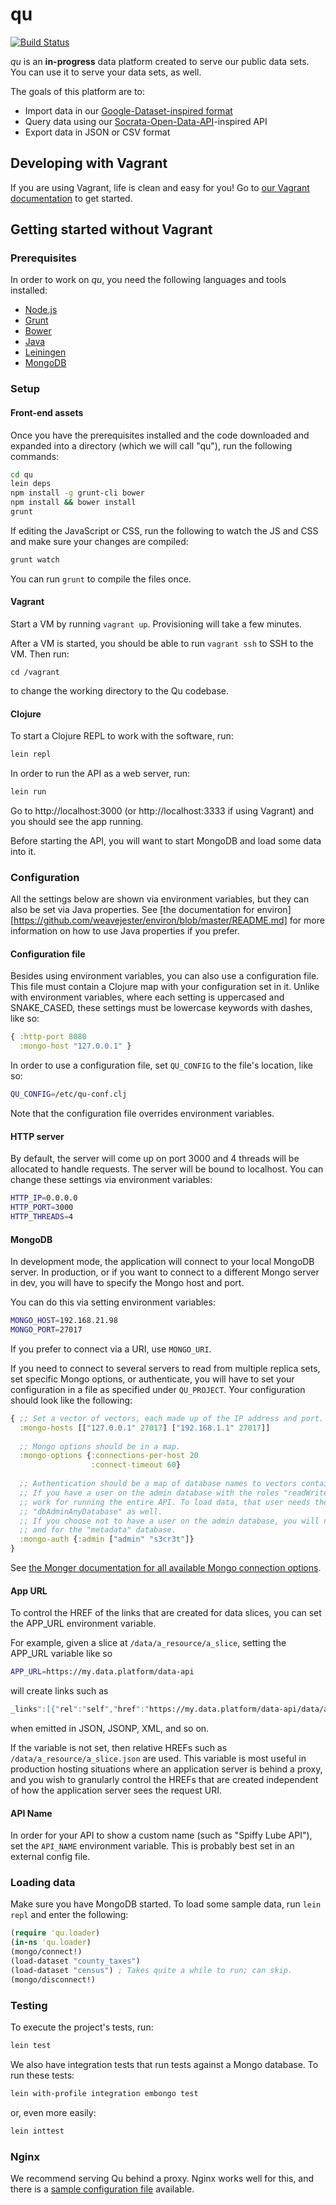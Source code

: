 # qu

[![Build Status](https://travis-ci.org/cfpb/qu.png)](https://travis-ci.org/cfpb/qu)

_qu_ is an **in-progress** data platform created to serve our public data sets. You can use it to serve your data sets, as well.

The goals of this platform are to:
* Import data in our
  [Google-Dataset-inspired format][dataset-inspired]
* Query data using our
  [Socrata-Open-Data-API][soda]-inspired API
* Export data in JSON or CSV format

[CFPB]: http://www.consumerfinance.gov/
[dataset-inspired]: https://github.com/cfpb/qu/wiki/Dataset-publishing-format
[soda]: http://dev.socrata.com/consumers/getting-started/

## Developing with Vagrant

If you are using Vagrant, life is clean and easy for you! Go to [our Vagrant documentation](doc/vagrant.md) to get started.

## Getting started without Vagrant

### Prerequisites

In order to work on _qu_, you need the following languages and tools
installed:

* [Node.js][]
* [Grunt][]
* [Bower][]
* [Java][]
* [Leiningen][]
* [MongoDB][]

[Java]: http://www.java.com/en/
[Node.js]: http://nodejs.org/
[Leiningen]: http://leiningen.org/
[Grunt]: http://gruntjs.com/
[Bower]: http://bower.io/
[MongoDB]: http://www.mongodb.org/

### Setup

#### Front-end assets

Once you have the prerequisites installed and the code downloaded and
expanded into a directory (which we will call "qu"), run the following
commands:

```sh
cd qu
lein deps
npm install -g grunt-cli bower
npm install && bower install
grunt
```

If editing the JavaScript or CSS, run the following to watch the JS
and CSS and make sure your changes are compiled:

```sh
grunt watch
```

You can run `grunt` to compile the files once.

#### Vagrant

Start a VM by running `vagrant up`. Provisioning will take a few minutes.

After a VM is started, you should be able to run `vagrant ssh` to SSH to the VM. Then run:

```
cd /vagrant
```

to change the working directory to the Qu codebase.

#### Clojure

To start a Clojure REPL to work with the software, run:

```sh
lein repl
```

In order to run the API as a web server, run:

```sh
lein run
```

Go to http://localhost:3000 (or http://localhost:3333 if using Vagrant) and you should see the app running.

Before starting the API, you will want to start MongoDB and load some
data into it.

### Configuration

All the settings below are shown via environment variables, but they
can also be set via Java properties. See
[the documentation for environ][https://github.com/weavejester/environ/blob/master/README.md]
for more information on how to use Java properties if you prefer.

#### Configuration file

Besides using environment variables, you can also use a configuration
file. This file must contain a Clojure map with your configuration set
in it. Unlike with environment variables, where each setting is
uppercased and SNAKE_CASED, these settings must be lowercase keywords
with dashes, like so:

```clojure
{ :http-port 8080
  :mongo-host "127.0.0.1" }
```

In order to use a configuration file, set `QU_CONFIG` to the file's
location, like so:

```sh
QU_CONFIG=/etc/qu-conf.clj
```

Note that the configuration file overrides environment variables.

#### HTTP server

By default, the server will come up on port 3000 and 4 threads will be
allocated to handle requests. The server will be bound to
localhost. You can change these settings via environment variables:

```sh
HTTP_IP=0.0.0.0
HTTP_PORT=3000
HTTP_THREADS=4
```

#### MongoDB

In development mode, the application will connect to your local MongoDB server. In production, or if you want to connect to a different Mongo server in dev, you will have to specify the Mongo host and port.

You can do this via setting environment variables:

```sh
MONGO_HOST=192.168.21.98
MONGO_PORT=27017
```

If you prefer to connect via a URI, use `MONGO_URI`.

If you need to connect to several servers to read from multiple replica sets, set specific Mongo options, or authenticate, you will have to set your configuration in a file as specified under `QU_PROJECT`. Your configuration should look like the following:

```clojure
{ ;; Set a vector of vectors, each made up of the IP address and port.
  :mongo-hosts [["127.0.0.1" 27017] ["192.168.1.1" 27017]]
  
  ;; Mongo options should be in a map.
  :mongo-options {:connections-per-host 20
                  :connect-timeout 60}
                  
  ;; Authentication should be a map of database names to vectors containing username and password.
  ;; If you have a user on the admin database with the roles "readWriteAnyDatabase", that user should
  ;; work for running the entire API. To load data, that user needs the roles "clusterAdmin" and
  ;; "dbAdminAnyDatabase" as well.
  ;; If you choose not to have a user on the admin database, you will need a user for every dataset
  ;; and for the "metadata" database.
  :mongo-auth {:admin ["admin" "s3cr3t"]}
}
```

See [the Monger documentation for all available Mongo connection options](http://clojuremongodb.info/articles/connecting.html#connecting_to_mongodb_using_connection_options).

#### App URL

To control the HREF of the links that are created for data slices, you can set the APP_URL environment variable.

For example, given a slice at `/data/a_resource/a_slice`, setting the APP_URL variable like so

```sh
APP_URL=https://my.data.platform/data-api
```

will create links such as

```sh
_links":[{"rel":"self","href":"https://my.data.platform/data-api/data/a_resource/a_slice.json?...."}]
```

when emitted in JSON, JSONP, XML, and so on.

If the variable is not set, then relative HREFs such as `/data/a_resource/a_slice.json` are used. This variable is most useful in production hosting situations where an application server is behind a proxy, and you wish to granularly control the HREFs that are created independent of how the application server sees the request URI.

#### API Name

In order for your API to show a custom name (such as "Spiffy Lube
API"), set the `API_NAME` environment variable. This is probably best
set in an external config file.

### Loading data

Make sure you have MongoDB started. To load some sample data, run
`lein repl` and enter the following:

```clojure
(require 'qu.loader)
(in-ns 'qu.loader)
(mongo/connect!)
(load-dataset "county_taxes")
(load-dataset "census") ; Takes quite a while to run; can skip.
(mongo/disconnect!)
```

### Testing

To execute the project's tests, run:

```sh
lein test
```

We also have integration tests that run tests against a Mongo database.
To run these tests:

```sh
lein with-profile integration embongo test
```

or, even more easily:

```sh
lein inttest
```

### Nginx

We recommend serving Qu behind a proxy. Nginx works well for this, and
there is a [sample configuration file](doc/nginx.conf) available.
